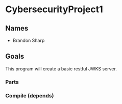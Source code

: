 # CybersecurityProject1
## Names
* Brandon Sharp
## Goals
This program will create a basic restful JWKS server.

### Parts

### Compile (depends)
